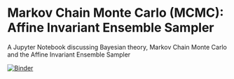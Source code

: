# Markov Chain Monte Carlo (MCMC): Affine Invariant Ensemble Sampler

A Jupyter Notebook discussing Bayesian theory, Markov Chain Monte Carlo and the Affine Invariant Ensemble Sampler

[![Binder](https://mybinder.org/badge_logo.svg)](https://mybinder.org/v2/gh/sgibson91/mcmc-example/HEAD?filepath=mcmc.ipynb)
